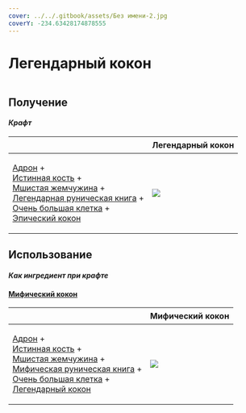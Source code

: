 ```yaml
---
cover: ../../.gitbook/assets/Без имени-2.jpg
coverY: -234.63428174878555
---
```


# Легендарный кокон

<figure><img src="../../.gitbook/assets/chrysalis_legendary_128.png" alt=""><figcaption></figcaption></figure>

## Получение

#### _Крафт_

| ㅤ                                                                                                                                                                                                                                                                                                                              |  Легендарный кокон                                  |
| ------------------------------------------------------------------------------------------------------------------------------------------------------------------------------------------------------------------------------------------------------------------------------------------------------------------------------ | --------------------------------------------------- |
| <p><a href="hadron.md">Адрон</a> +<br><a href="bone_precision.md">Истинная кость</a> +<br><a href="moss_gem_6.md">Мшистая жемчужина</a> +<br><a href="tome_legendary.md">Легендарная руническая книга</a> +<br><a href="cage_extra_large.md">Очень большая клетка</a> +<br><a href="chrysalis_epic.md">Эпический кокон</a></p> | ![](../../.gitbook/assets/chrysalis\_legendary.png) |

## Использование

#### _Как ингредиент при крафте_

#### [Мифический кокон](chrysalis_mythical.md)

| ㅤ                                                                                                                                                                                                                                                                                                                                   |  Мифический кокон                                  |
| ----------------------------------------------------------------------------------------------------------------------------------------------------------------------------------------------------------------------------------------------------------------------------------------------------------------------------------- | -------------------------------------------------- |
| <p><a href="hadron.md">Адрон</a> +<br><a href="bone_precision.md">Истинная кость</a> +<br><a href="moss_gem_6.md">Мшистая жемчужина</a> +<br><a href="tome_mythical.md">Мифическая руническая книга</a> +<br><a href="cage_extra_large.md">Очень большая клетка</a> +<br><a href="chrysalis_legendary.md">Легендарный кокон</a></p> | ![](../../.gitbook/assets/chrysalis\_mythical.png) |

